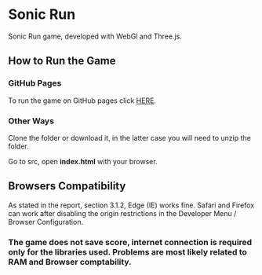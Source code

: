 # Sonic Run

Sonic Run game, developed with WebGl and Three.js.

## How to Run the Game 

### GitHub Pages

To run the game on GitHub pages click <a href='https://sapienzainteractivegraphicscourse.github.io/finalproject-sonic-run/'>HERE</a>.

### Other Ways 

Clone the folder or download it, in the latter case you will need to unzip the folder.

Go to src, open **index.html** with your browser.

## Browsers Compatibility

As stated in the report, section 3.1.2, Edge (IE) works fine. Safari and Firefox can work after disabling the origin restrictions in the Developer Menu / Browser Configuration. 
 

### The game does not save score, internet connection is required only for the libraries used. Problems are most likely related to RAM and Browser comptability. 



